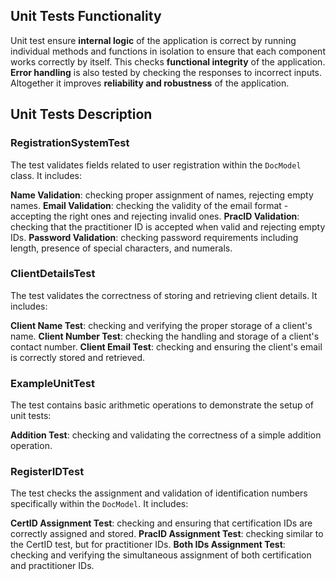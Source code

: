 ## Unit Tests Functionality

Unit test ensure **internal logic** of the application is correct by running 
individual methods and functions in isolation to ensure that each component 
works correctly by itself. This checks **functional integrity** of the application. 
**Error handling** is also tested by checking the responses to incorrect inputs.
Altogether it improves **reliability and robustness** of the application.


## Unit Tests Description

### RegistrationSystemTest
The test validates fields related to user registration within the `DocModel` class. It includes:

**Name Validation**: checking proper assignment of names, rejecting empty names.
**Email Validation**: checking the validity of the email format -accepting the right 
ones and rejecting invalid ones.
**PracID Validation**: checking that the practitioner ID is accepted when valid and 
rejecting empty IDs.
**Password Validation**: checking password requirements including length, presence 
of special characters, and numerals.


### ClientDetailsTest
The test validates the correctness of storing and retrieving client details. It includes:

**Client Name Test**: checking and verifying the proper storage of a client's name.
**Client Number Test**: checking the handling and storage of a client's contact number.
**Client Email Test**: checking and ensuring the client's email is correctly stored and retrieved.

### ExampleUnitTest

The test contains basic arithmetic operations to demonstrate the setup of unit tests:

**Addition Test**:  checking and validating the correctness of a simple addition operation.

###  RegisterIDTest

The test checks the assignment and validation of identification numbers specifically 
within the `DocModel`. It includes:

**CertID Assignment Test**: checking and ensuring that certification IDs are correctly assigned and stored.
**PracID Assignment Test**: checking similar to the CertID test, but for practitioner IDs.
**Both IDs Assignment Test**: checking and verifying the simultaneous assignment of both 
certification and practitioner IDs.
